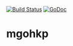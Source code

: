 [![Build Status](https://travis-ci.org/hockeypuck/mgohkp.svg?branch=master)](https://travis-ci.org/hockeypuck/mgohkp)
[![GoDoc](https://godoc.org/gopkg.in/hockeypuck/mgohkp.v0?status.svg)](https://godoc.org/gopkg.in/hockeypuck/mgohkp.v0)

# mgohkp
